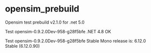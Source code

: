 # opensim_prebuild
Opensim test prebuild v2.1.0 for .net 5.0

Test opensim-0.9.2.0Dev-958-g28f5bfe .NET 4.8 OK

Test opensim-0.9.2.0Dev-958-g28f5bfe Stable Mono release is: 6.12.0 Stable (6.12.0.90) 

